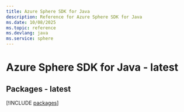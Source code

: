 ```yaml
---
title: Azure Sphere SDK for Java
description: Reference for Azure Sphere SDK for Java
ms.date: 10/08/2025
ms.topic: reference
ms.devlang: java
ms.service: sphere
---
```

# Azure Sphere SDK for Java - latest
## Packages - latest
[!INCLUDE [packages](sphere-index.md)]